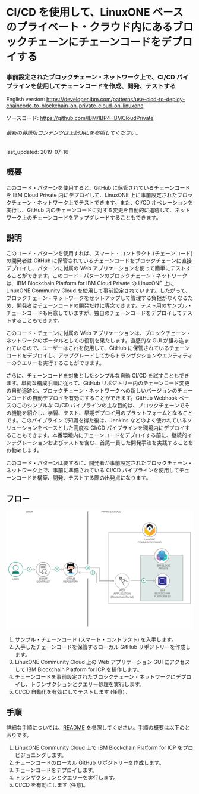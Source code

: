 # CI/CD を使用して、LinuxONE ベースのプライベート・クラウド内にあるブロックチェーンにチェーンコードをデプロイする

### 事前設定されたブロックチェーン・ネットワーク上で、CI/CD パイプラインを使用してチェーンコードを作成、開発、テストする

English version: https://developer.ibm.com/patterns/use-cicd-to-deploy-chaincode-to-blockchain-on-private-cloud-on-linuxone
  
ソースコード: https://github.com/IBM/IBP4-IBMCloudPrivate

###### 最新の英語版コンテンツは上記URLを参照してください。
last_updated:	2019-07-16

 
## 概要

このコード・パターンを使用すると、GitHub に保管されているチェーンコードを IBM Cloud Private 内にデプロイして、LinuxONE 上に事前設定されたブロックチェーン・ネットワーク上でテストできます。また、CI/CD オペレーションを実行し、GitHub 内のチェーンコードに対する変更を自動的に追跡して、ネットワーク上のチェーンコードをアップグレードすることもできます。

## 説明

このコード・パターンを使用すれば、スマート・コントラクト (チェーンコード) の開発者は GitHub に保管されているチェーンコードをブロックチェーンに直接デプロイし、パターンに付属の Web アプリケーションを使って簡単にテストすることができます。このコード・パターンのブロックチェーン・ネットワークは、IBM Blockchain Platform for IBM Cloud Private の LinuxONE 上に LinuxONE Community Cloud を使用して事前設定されています。したがって、ブロックチェーン・ネットワークをセットアップして管理する負担がなくなるため、開発者はチェーンコードの開発だけに専念できます。テスト用のサンプル・チェーンコードも用意していますが、独自のチェーンコードをデプロイしてテストすることもできます。

このコード・チェーンに付属の Web アプリケーションは、ブロックチェーン・ネットワークのポータルとしての役割を果たします。直感的な GUI が組み込まれているので、ユーザーはこれを使用して、GitHub に保管されているチェーンコードをデプロイし、アップグレードしてからトランザクションやエンティティーのクエリーを実行することができます。

さらに、チェーンコードを対象としたシンプルな自動 CI/CD を試すこともできます。単純な構成手順に従って、GitHub リポジトリー内のチェーンコード変更の自動追跡と、ブロックチェーン・ネットワークへの新しいバージョンのチェーンコードの自動デプロイを有効にすることができます。GitHub Webhook ベースのこのシンプルな CI/CD パイプラインの主な目的は、ブロックチェーンでその機能を紹介し、学習、テスト、早期デプロイ用のプラットフォームとなることです。このパイプラインで知識を得た後は、Jenkins などのよく使われているソリューションをベースとした高度な CI/CD パイプラインを環境内にデプロイすることもできます。本番環境内にチェーンコードをデプロイする前に、継続的インテグレーションおよびテストを含む、首尾一貫した開発手法を実践することをお勧めします。

このコード・パターンは要するに、開発者が事前設定されたブロックチェーン・ネットワーク上で、事前に準備されている CI/CD パイプラインを使用してチェーンコードを構築、開発、テストする際の出発点になります。

## フロー

![フロー](./images/flow2.png)

1. サンプル・チェーンコード (スマート・コントラクト) を入手します。
1. 入手したチェーンコードを保管するローカル GitHub リポジトリーを作成します。
1. LinuxONE Community Cloud 上の Web アプリケーション GUI にアクセスして IBM Blockchain Platform for ICP を操作します。
1. チェーンコードを事前設定されたブロックチェーン・ネットワークにデプロイし、トランザクションとクエリー処理を実行します。
1. CI/CD 自動化を有効にしてテストします (任意)。

## 手順

詳細な手順については、[README](https://github.com/IBM/IBP4-IBMCloudPrivate/blob/master/README.md) を参照してください。手順の概要は以下のとおりです。

1. LinuxONE Community Cloud 上で IBM Blockchain Platform for ICP をプロビジョニングします。
1. チェーンコードのローカル GitHub リポジトリーを作成します。
1. チェーンコードをデプロイします。
1. トランザクションとクエリーを実行します。
1. CI/CD を有効にします (任意)。
